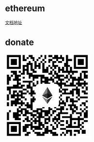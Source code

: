 # ethereum

[文档地址](http://qjpcpu.github.io/blog/2018/05/16/na-xie-yi-tai-fang-dappfu-wu-duan-kai-fa-qi-wang-yi-jiu-de-lun-zi/)

# donate

![address](https://raw.githubusercontent.com/qjpcpu/qjpcpu.github.com/source/source/images/eth-e35.png)
